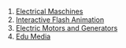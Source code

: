 1. [Electrical Maschines](http://people.ece.umn.edu/users/riaz/animations/listanimations.html)
2. [Interactive Flash Animation](http://www.physics-chemistry-interactive-flash-animation.com/electricity_interactive.htm)
3. [Electric Motors and Generators](http://www.animations.physics.unsw.edu.au/jw/electricmotors.html)
4. [Edu Media](https://www.edumedia-sciences.com/en/node/20-electrical-engineering)
